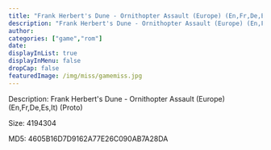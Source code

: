 ```yaml
---
title: "Frank Herbert's Dune - Ornithopter Assault (Europe) (En,Fr,De,Es,It) (Proto)"
description: "Frank Herbert's Dune - Ornithopter Assault (Europe) (En,Fr,De,Es,It) (Proto)"
author: 
categories: ["game","rom"]
date: 
displayInList: true
displayInMenu: false
dropCap: false
featuredImage: /img/miss/gamemiss.jpg
---
```


Description: Frank Herbert's Dune - Ornithopter Assault (Europe) (En,Fr,De,Es,It) (Proto)

Size: 4194304

MD5: 4605B16D7D9162A77E26C090AB7A28DA

